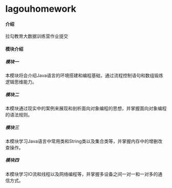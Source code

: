 # lagouhomework

#### 介绍
拉勾教育大数据训练营作业提交



#### 模块介绍

##### 模块一

本模块将会介绍Java语言的环境搭建和编程基础，通过流程控制语句和数组锻炼逻辑思维能力。



##### 模块二

本模块通过现实中的案例来展现和剖析面向对象编程的思想，并掌握面向对象编程的语法规则。



##### 模块三

本模块学习Java语言中常用类和String类以及集合类等，并掌握内存中的增删改查操作。



##### 模块四

本模块学习IO流和线程以及网络编程等，并掌握多设备之间一对一和一对多的通信方式。



